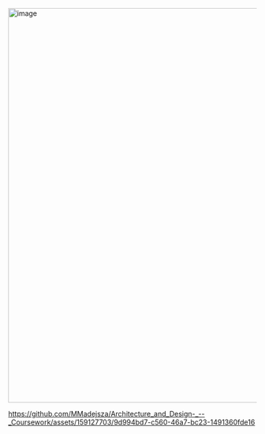 <img width="800" alt="image" src="https://github.com/MMadejsza/Architecture_and_Design-_--_Coursework/assets/71176618/0dd9ce17-9e57-47f2-a450-0cbc403bcb83">

https://github.com/MMadejsza/Architecture_and_Design-_--_Coursework/assets/159127703/9d994bd7-c560-46a7-bc23-1491360fde16
